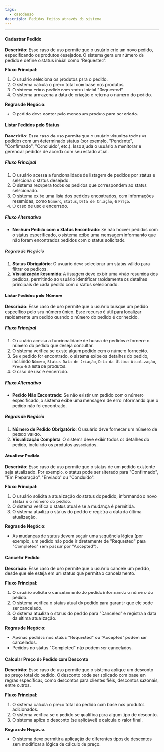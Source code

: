 ```yaml
---
tags:
  - casodeuso
descrição: Pedidos feitos através do sistema
---
```

-------------------------------------------------------------------------
#### Cadastrar Pedido

**Descrição**: Esse caso de uso permite que o usuário crie um novo pedido, especificando os produtos desejados. O sistema gera um número de pedido e define o status inicial como "Requested".

**Fluxo Principal**:

1. O usuário seleciona os produtos para o pedido.
2. O sistema calcula o preço total com base nos produtos.
3. O sistema cria o pedido com status inicial "Requested".
4. O sistema armazena a data de criação e retorna o número do pedido.

**Regras de Negócio**:

- O pedido deve conter pelo menos um produto para ser criado.
#### Listar Pedidos pelo Status

**Descrição**: Esse caso de uso permite que o usuário visualize todos os pedidos com um determinado status (por exemplo, "Pendente", "Confirmado", "Concluído", etc.). Isso ajuda o usuário a monitorar e gerenciar pedidos de acordo com seu estado atual.

##### Fluxo Principal

1. O usuário acessa a funcionalidade de listagem de pedidos por status e seleciona o status desejado.
2. O sistema recupera todos os pedidos que correspondem ao status selecionado.
3. O sistema exibe uma lista dos pedidos encontrados, com informações resumidas, como `Número`, `Status`, `Data de Criação`, e `Preço`.
4. O caso de uso é encerrado.

##### Fluxo Alternativo

- **Nenhum Pedido com o Status Encontrado**: Se não houver pedidos com o status especificado, o sistema exibe uma mensagem informando que não foram encontrados pedidos com o status solicitado.

##### Regras de Negócio

1. **Status Obrigatório**: O usuário deve selecionar um status válido para filtrar os pedidos.
2. **Visualização Resumida**: A listagem deve exibir uma visão resumida dos pedidos, permitindo ao usuário identificar rapidamente os detalhes principais de cada pedido com o status selecionado.

#### Listar Pedidos pelo Número 

**Descrição**: Esse caso de uso permite que o usuário busque um pedido específico pelo seu número único. Esse recurso é útil para localizar rapidamente um pedido quando o número do pedido é conhecido.

##### Fluxo Principal

1. O usuário acessa a funcionalidade de busca de pedidos e fornece o número do pedido que deseja consultar.
2. O sistema verifica se existe algum pedido com o número fornecido.
3. Se o pedido for encontrado, o sistema exibe os detalhes do pedido, incluindo `Número`, `Status`, `Data de Criação`, `Data da Última Atualização`, `Preço` e a lista de produtos.
4. O caso de uso é encerrado.
##### Fluxo Alternativo

- **Pedido Não Encontrado**: Se não existir um pedido com o número especificado, o sistema exibe uma mensagem de erro informando que o pedido não foi encontrado.
##### Regras de Negócio

1. **Número de Pedido Obrigatório**: O usuário deve fornecer um número de pedido válido.
2. **Visualização Completa**: O sistema deve exibir todos os detalhes do pedido, incluindo os produtos associados.

#### Atualizar Pedido

**Descrição**: Esse caso de uso permite que o status de um pedido existente seja atualizado. Por exemplo, o status pode ser alterado para "Confirmado", "Em Preparação", "Enviado" ou "Concluído".

**Fluxo Principal**:

1. O usuário solicita a atualização do status do pedido, informando o novo status e o número do pedido.
2. O sistema verifica o status atual e se a mudança é permitida.
3. O sistema atualiza o status do pedido e registra a data da última atualização.

**Regras de Negócio**:

- As mudanças de status devem seguir uma sequência lógica (por exemplo, um pedido não pode ir diretamente de "Requested" para "Completed" sem passar por "Accepted").

#### Cancelar Pedido

**Descrição**: Esse caso de uso permite que o usuário cancele um pedido, desde que ele esteja em um status que permita o cancelamento.

**Fluxo Principal**:

1. O usuário solicita o cancelamento do pedido informando o número do pedido.
2. O sistema verifica o status atual do pedido para garantir que ele pode ser cancelado.
3. O sistema atualiza o status do pedido para "Canceled" e registra a data da última atualização.

**Regras de Negócio**:

- Apenas pedidos nos status "Requested" ou "Accepted" podem ser cancelados.
- Pedidos no status "Completed" não podem ser cancelados.

#### Calcular Preço do Pedido com Desconto

**Descrição**: Esse caso de uso permite que o sistema aplique um desconto ao preço total do pedido. O desconto pode ser aplicado com base em regras específicas, como descontos para clientes fiéis, descontos sazonais, entre outros.

**Fluxo Principal**:

1. O sistema calcula o preço total do pedido com base nos produtos adicionados.
2. O sistema verifica se o pedido se qualifica para algum tipo de desconto.
3. O sistema aplica o desconto (se aplicável) e calcula o valor final.

**Regras de Negócio**:

- O sistema deve permitir a aplicação de diferentes tipos de descontos sem modificar a lógica de cálculo de preço.